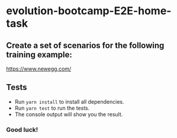 # evolution-bootcamp-E2E-home-task


## Create a set of scenarios for the following training example:
https://www.newegg.com/

## Tests
- Run `yarn install` to install all dependencies.
- Run `yarn test` to run the tests.
- The console output will show you the result.

### Good luck!
